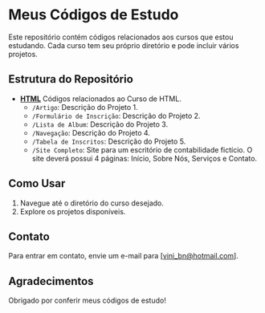 # Meus Códigos de Estudo

Este repositório contém códigos relacionados aos cursos que estou estudando. Cada curso tem seu próprio diretório e pode incluir vários projetos.

## Estrutura do Repositório

- **[HTML](https://github.com/vini-fritzen/Estudos/tree/dbd3f07ec12206bf5feb3af72d82abf082e0b001/HTML)** Códigos relacionados ao Curso de HTML.
  - `/Artigo`: Descrição do Projeto 1.
  - `/Formulário de Inscrição`: Descrição do Projeto 2.
  - `/Lista de Album`: Descrição do Projeto 3.
  - `/Navegação`: Descrição do Projeto 4.
  - `/Tabela de Inscritos`: Descrição do Projeto 5.
  - `/Site Completo`: Site para um escritório de contabilidade fictício. O site deverá possui 4 páginas: Início, Sobre Nós, Serviços e Contato.

## Como Usar

1. Navegue até o diretório do curso desejado.
2. Explore os projetos disponíveis.

## Contato

Para entrar em contato, envie um e-mail para [vini_bn@hotmail.com].

## Agradecimentos

Obrigado por conferir meus códigos de estudo!
